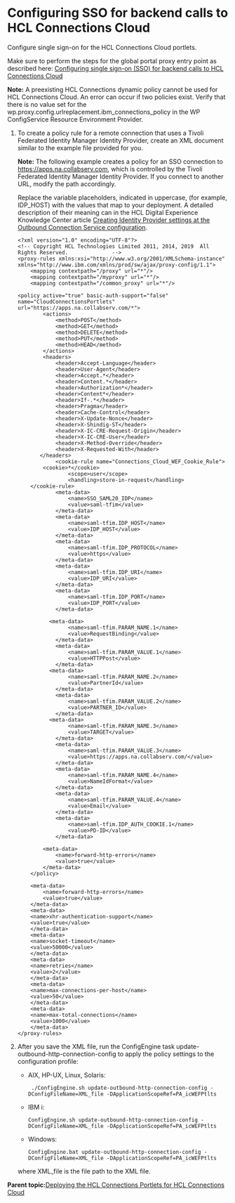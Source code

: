 # Configuring SSO for backend calls to HCL Connections Cloud

Configure single sign-on for the HCL Connections Cloud portlets.

Make sure to perform the steps for the global portal proxy entry point as described here: [Configuring single sign-on \(SSO\) for backend calls to HCL Connections Cloud](t_connections_portlets_cloud_sso_config.md)

**Note:** A preexisting HCL Connections dynamic policy cannot be used for HCL Connections Cloud. An error can occur if two policies exist. Verify that there is no value set for the wp.proxy.config.urlreplacement.ibm\_connections\_policy in the WP ConfigService Resource Environment Provider.

1.  To create a policy rule for a remote connection that uses a Tivoli Federated Identity Manager Identity Provider, create an XML document similar to the example file provided for you.

    **Note:** The following example creates a policy for an SSO connection to https://apps.na.collabserv.com, which is controlled by the Tivoli Federated Identity Manager Identity Provider. If you connect to another URL, modify the path accordingly.

    Replace the variable placeholders, indicated in uppercase, \(for example, IDP\_HOST\) with the values that map to your deployment. A detailed description of their meaning can in the HCL Digital Experience Knowledge Center article [Creating Identity Provider settings at the Outbound Connection Service configuration](../dev-portlet/outbhttp_auth_est_sso_adfs_idpp_settings.md).

    ```
    <?xml version="1.0" encoding="UTF-8"?>
    <!-- Copyright HCL Technologies Limited 2011, 2014, 2019  All Rights Reserved.              -->
    <proxy-rules xmlns:xsi="http://www.w3.org/2001/XMLSchema-instance" xmlns="http://www.ibm.com/xmlns/prod/sw/ajax/proxy-config/1.1">
        <mapping contextpath="/proxy" url="*"/>
        <mapping contextpath="/myproxy" url="*"/>
        <mapping contextpath="/common_proxy" url="*"/>
          
    <policy active="true" basic-auth-support="false" name="CloudConnectionsPortlets" url="https://apps.na.collabserv.com/*">
            <actions>
                <method>POST</method>
                <method>GET</method>
                <method>DELETE</method>
                <method>PUT</method>
                <method>HEAD</method>
            </actions>
            <headers>
                <header>Accept-Language</header>
                <header>User-Agent</header>
                <header>Accept.*</header>
                <header>Content.*</header>
                <header>Authorization*</header>
                <header>Content*</header>
                <header>If-.*</header>
                <header>Pragma</header>
                <header>Cache-Control</header>
                <header>X-Update-Nonce</header>
                <header>X-Shindig-ST</header>
                <header>X-IC-CRE-Request-Origin</header>
                <header>X-IC-CRE-User</header>
                <header>X-Method-Override</header>
    			<header>X-Requested-With</header>
           </headers>
    			<cookie-rule name="Connections_Cloud_WEF_Cookie_Rule">
        	<cookie>*</cookie>
    				<scope>user</scope>
    	 			<handling>store-in-request</handling>
        </cookie-rule>
                <meta-data>
                    <name>SSO_SAML20_IDP</name>
                    <value>saml-tfim</value>
                </meta-data>
                <meta-data>
                    <name>saml-tfim.IDP_HOST</name>
                    <value>IDP_HOST</value>
                </meta-data>
                <meta-data>
                    <name>saml-tfim.IDP_PROTOCOL</name>
                    <value>https</value>
                </meta-data>
                <meta-data>
                    <name>saml-tfim.IDP_URI</name>
                    <value>IDP_URI</value>
                </meta-data>
                <meta-data>
                    <name>saml-tfim.IDP_PORT</name>
                    <value>IDP_PORT</value>
                </meta-data>
    
      		  <meta-data>
                    <name>saml-tfim.PARAM_NAME.1</name>
                    <value>RequestBinding</value>
                </meta-data>
                <meta-data>
                    <name>saml-tfim.PARAM_VALUE.1</name>
                    <value>HTTPPost</value>
                </meta-data>
    		  <meta-data>
                    <name>saml-tfim.PARAM_NAME.2</name>
                    <value>PartnerId</value>
                </meta-data>
                <meta-data>
                    <name>saml-tfim.PARAM_VALUE.2</name>
                    <value>PARTNER_ID</value>
                </meta-data>
     		  <meta-data>
                    <name>saml-tfim.PARAM_NAME.3</name>
                    <value>TARGET</value>
                </meta-data>
                <meta-data>
                    <name>saml-tfim.PARAM_VALUE.3</name>
                    <value>https://apps.na.collabserv.com/</value>
                </meta-data>
                <meta-data>
                    <name>saml-tfim.PARAM_NAME.4</name>
                    <value>NameIdFormat</value>
                </meta-data>
                <meta-data>
                    <name>saml-tfim.PARAM_VALUE.4</name>
                    <value>Email</value>
                </meta-data>
                <meta-data>
                    <name>saml-tfim.IDP_AUTH_COOKIE.1</name>
                    <value>PD-ID</value>
                </meta-data>
    
            <meta-data>
                <name>forward-http-errors</name>
                <value>true</value>
            </meta-data>
        </policy>
    
        <meta-data>
            <name>forward-http-errors</name>
            <value>true</value>
        </meta-data>
        <meta-data>
    	<name>xhr-authentication-support</name>
    	<value>true</value>
        </meta-data>
        <meta-data>
    	<name>socket-timeout</name>
    	<value>50000</value>
        </meta-data>
        <meta-data>
    	<name>retries</name>
    	<value>2</value>
        </meta-data>
        <meta-data>
    	<name>max-connections-per-host</name>
    	<value>50</value>
        </meta-data>
        <meta-data>
    	<name>max-total-connections</name>
    	<value>1000</value>
        </meta-data>    
    </proxy-rules>
    ```

2.  After you save the XML file, run the ConfigEngine task update-outbound-http-connection-config to apply the policy settings to the configuration profile:

    -   AIX, HP-UX, Linux, Solaris:

        ```
         ./ConfigEngine.sh update-outbound-http-connection-config -DConfigFileName=XML_file -DApplicationScopeRef=PA_icWEFPtlts
        
        ```

    -   IBM i:

        ```
        ConfigEngine.sh update-outbound-http-connection-config -DConfigFileName=XML_file -DApplicationScopeRef=PA_icWEFPtlts
        ```

    -   Windows:

        ```
        ConfigEngine.bat update-outbound-http-connection-config -DConfigFileName=XML_file -DApplicationScopeRef=PA_icWEFPtlts
        ```

    where XML\_file is the file path to the XML file.


**Parent topic:**[Deploying the HCL Connections Portlets for HCL Connections Cloud](../connect/c_connections_portlets_deploying_portlets_cc.md)


